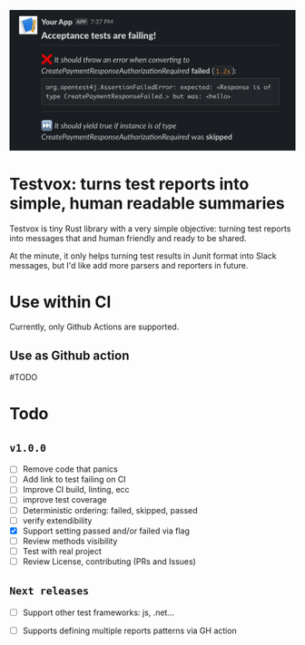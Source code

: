 <p align="center">
  <img src='./images/sample.png'/>
</p>

# Testvox: turns test reports into simple, human readable summaries

Testvox is tiny Rust library with a very simple objective: turning test reports into messages that and human friendly and ready to be shared. 

At the minute, it only helps turning test results in Junit format into Slack messages, but I'd like add more parsers and reporters in future.

# Use within CI

Currently, only Github Actions are supported.

## Use as Github action

#TODO


# Todo
## `v1.0.0`
  - [ ] Remove code that panics
  - [ ] Add link to test failing on CI
  - [ ] Improve CI build, linting, ecc
  - [ ] improve test coverage
  - [ ] Deterministic ordering: failed, skipped, passed
  - [ ] verify extendibility 
  - [x] Support setting passed and/or failed via flag
  - [ ] Review methods visibility
  - [ ] Test with real project
  - [ ] Review License, contributing (PRs and Issues)

## `Next releases`
  - [ ] Support other test frameworks: js, .net...
  - [ ] Supports defining multiple reports patterns via GH action

